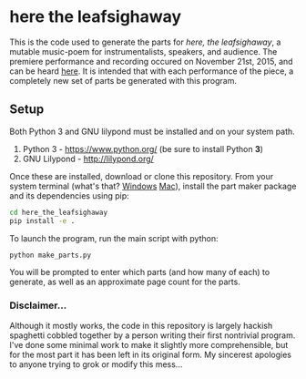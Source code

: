 # here the leafsighaway

This is the code used to generate the parts for *here, the leafsighaway*,
a mutable music-poem for instrumentalists, speakers, and audience.
The premiere performance and recording occured on November 21st, 2015,
and can be heard [here](https://www.youtube.com/watch?v=Ag-gPrtWQHo).
It is intended that with each performance of the piece, a completely new
set of parts be generated with this program.

## Setup

Both Python 3 and GNU lilypond must be installed and on your system path.

1) Python 3 - https://www.python.org/ (be sure to install Python **3**)
2) GNU Lilypond - http://lilypond.org/

Once these are installed, download or clone this repository.
From your system terminal (what's that? [Windows](http://www.wikihow.com/Open-the-Command-Prompt-in-Windows)
[Mac](http://www.wikihow.com/Open-a-Terminal-Window-in-Mac)), 
install the part maker package and its dependencies using pip:

```bash
cd here_the_leafsighaway
pip install -e .
```

To launch the program, run the main script with python:

```bash
python make_parts.py
```

You will be prompted to enter which parts (and how many of each) to generate,
as well as an approximate page count for the parts.

### Disclaimer...

Although it mostly works, the code in this repository is largely hackish spaghetti
cobbled together by a person writing their first nontrivial program. I've done
some minimal work to make it slightly more comprehensible, but for the most part
it has been left in its original form. My sincerest apologies to anyone trying to grok or
modify this mess...